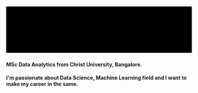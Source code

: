 ![Alt Text](20211220_1937583.gif)


#### MSc Data Analytics from Christ University, Bangalore.
#### I'm passionate about Data Science, Machine Learning field and I want to make my career in the same.

<!--
**mulmulekalpesh/mulmulekalpesh** is a ✨ _special_ ✨ repository because its `README.md` (this file) appears on your GitHub profile.

Here are some ideas to get you started:

- 🔭 I’m currently working on ...Data Science and Machine Learning Projects.
- 🌱 I’m currently learning ...Machine Learning Algorithms
- 👯 I’m looking to collaborate on ...
- 🤔 I’m looking for help with ...
- 💬 Ask me about ...
- 📫 How to reach me: ...
- 😄 Pronouns: ...
- ⚡ Fun fact: ...
-->

